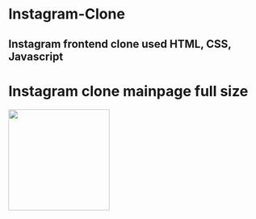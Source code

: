 # Instagram-Clone
## Instagram frontend clone used HTML, CSS, Javascript

Instagram clone mainpage full size
==================================

<img width="200" src="https://user-images.githubusercontent.com/73435545/103871160-0e873280-5110-11eb-9662-8b35d639d3ab.PNG">
